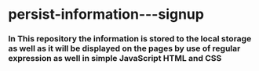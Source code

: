 # persist-information---signup
### In This repository the information is stored to the local storage as well as it will be displayed on the pages by use of regular expression as well in simple JavaScript HTML and CSS

